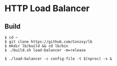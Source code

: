 # HTTP Load Balancer

## Build
```shell
$ cd ~
$ git clone https://github.com/Conzxy/lb
$ mkdir lb/build && cd lb/bin
$ ./build.sh load-balancer -m=release

$ ./load-balancer -c config-file -t $(nproc) -s &
```

